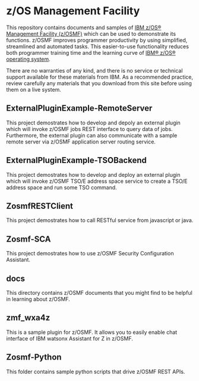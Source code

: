 # z/OS Management Facility
This repository contains documents and samples of [IBM z/OS® Management Facility (z/OSMF)](https://www.ibm.com/marketplace/zos-management-facility) which can be used to demonstrate its functions. z/OSMF improves programmer productivity by using simplified, streamlined and automated tasks. This easier-to-use functionality reduces both programmer training time and the learning curve of [IBM® z/OS® operating system](https://www.ibm.com/it-infrastructure/z/zos).

There are no warranties of any kind, and there is no service or technical support available for these materials from IBM. As a recommended practice, review carefully any materials that you download from this site before using them on a live system.

## ExternalPluginExample-RemoteServer
This project demostrates how to develop and depoly an external plugin which will invoke z/OSMF jobs REST interface to query data of jobs. Furthermore, the external plugin can also communicate with a sample remote server via z/OSMF application server routing service.

## ExternalPluginExample-TSOBackend
This project demostrates how to develop and deploy an external plugin which will invoke z/OSMF TSO/E address space service to create a TSO/E address space and run some TSO command.

## ZosmfRESTClient
This project demostrates how to call RESTful service from javascript or java.

## Zosmf-SCA
This project demostrates how to use z/OSMF Security Configuration Assistant.

## docs
This directory contains z/OSMF documents that you might find to be helpful in learning about z/OSMF.

## zmf_wxa4z
This is a sample plugin for z/OSMF. It allows you to easily enable chat interface of IBM watsonx Assistant for Z in z/OSMF.

## Zosmf-Python
This folder contains sample python scripts that drive z/OSMF REST APIs. 
